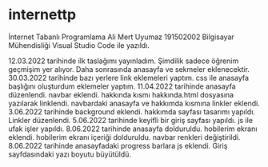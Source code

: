# internettp
İnternet Tabanlı Programlama
Ali Mert Uyumaz  191502002 Bilgisayar Mühendisliği
Visual Studio Code ile yazıldı.

12.03.2022 tarihinde ilk taslağımı yayınladım. Şimdilik sadece öğrenim geçmişim yer alıyor. Daha sonrasında anasayfa ve sekmeler eklenecektir.
30.03.2022 tarihinde bazı yerlere link eklemeleri yaptım. css ile anasayfa başlığını oluşturdum eklemeler yaptım.
11.04.2022 tarihinde anasayfa düzenlendi. navbar eklendi. hakkında kısmı hakkında.html dosyasına yazılarak linklendi. navbardaki anasayfa ve hakkımda kısmına linkler eklendi.
3.06.2022 tarihinde background eklendi. hakkımda sayfası tasarımı yapıldı. Linkler düzenlendi.
5.06.2022 tarihinde keyifli bir giriş sayfası yapıldı. js ile ufak işler yapıldı.
8.06.2022 tarihinde anasayfa dolduruldu. hobilerim ekranı eklendi. hobilerim ekranı içeriği dolduruldu. navbar renkleri değiştirildi.
8.06.2022 tarihinde anasayfadaki progress barlara js eklendi. Giriş sayfdasındaki yazı boyutu büyütüldü.
